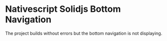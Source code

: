 # Nativescript Solidjs Bottom Navigation
The project builds without errors but the bottom navigation is not displaying.
